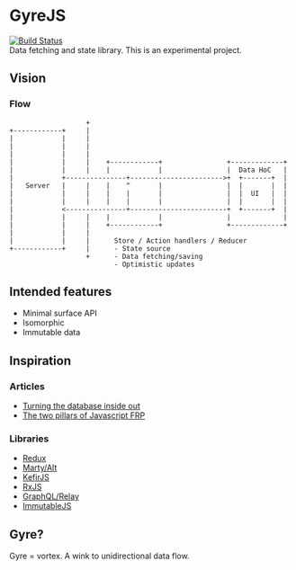 # GyreJS
[![Build Status](https://travis-ci.org/WRidder/GyreJS.svg)](https://travis-ci.org/WRidder/GyreJS)  
Data fetching and state library. This is an experimental project.

## Vision
### Flow
```
                   +                                                 
+------------+     |                                                 
|            |     |                                                 
|            |     |                                                 
|            |     |                                                 
|            |     |    +------------+                +-------------+
|            |     |    |            |                |  Data HoC   |
|            +---------------+----------------------->+  +-------+  |
|   Server   |     |    |    ^       |                |  |       |  |
|            |     |    |    |       |                |  |  UI   |  |
|            |     |    |    |       |                |  |       |  |
|            <---------------+------------------------+  +-------+  |
|            |     |    |            |                |             |
|            |     |    +------------+                +-------------+
|            |     |                                                 
|            |     |      Store / Action handlers / Reducer                                  
+------------+     |      - State source                             
                   +      - Data fetching/saving
                          - Optimistic updates              
```

## Intended features
- Minimal surface API
- Isomorphic
- Immutable data

## Inspiration
### Articles
- [Turning the database inside out](http://blog.confluent.io/2015/03/04/turning-the-database-inside-out-with-apache-samza/)
- [The two pillars of Javascript FRP](https://medium.com/javascript-scene/the-two-pillars-of-javascript-pt-2-functional-programming-a63aa53a41a4)

### Libraries
- [Redux](http://redux.org)
- [Marty/Alt](http://alt.js.org)
- [KefirJS](http://www.kefirjs.org)
- [RxJS](https://github.com/Reactive-Extensions/RxJS)
- [GraphQL/Relay](https://gist.github.com/wincent/598fa75e22bdfa44cf47)
- [ImmutableJS](https://facebook.github.io/immutable-js/)
 
## Gyre?
Gyre = vortex. A wink to unidirectional data flow.

